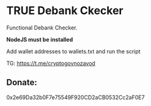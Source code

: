# TRUE Debank Ckecker
Functional Debank Checker.

**NodeJS must be installed**

Add wallet addresses to wallets.txt and run the script

TG: https://t.me/cryptogovnozavod

## **Donate:**
0x2e69Da32b0F7e75549F920CD2aCB0532Cc2aF0E7
